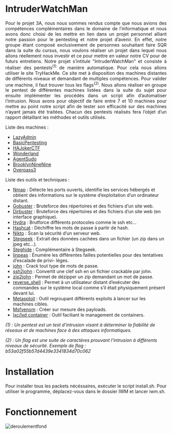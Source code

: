 # IntruderWatchMan
<p align="justify">Pour le projet 3A, nous nous sommes rendus compte que nous avions des compétences complémentaires dans le domaine de l’informatique et nous avons donc choisi de les mettre en lien dans un projet personnel alliant notre passion pour le pentesting et notre projet d’avenir. En effet, notre groupe étant composé exclusivement de personnes souhaitant faire SQR dans la suite du cursus, nous voulons réaliser un projet dans lequel nous allons réellement nous investir et ce pour mettre en valeur notre CV pour de futurs entretiens. Notre projet s’intitule "IntruderWatchMan" et consiste à réaliser des pentests<sup>(1)</sup> de manière automatique. Pour cela nous allons utiliser le site TryHackMe. Ce site met à disposition des machines distantes de différents niveaux et demandant de multiples compétences. Pour valider une machine, il faut trouver tous les flags<sup>(2)</sup>. Nous allons réaliser en groupe le pentest de différentes machines listées dans la suite du sujet pour ensuite implémenter les procédés dans un script afin d’automatiser l’intrusion. Nous avons pour objectif de faire entre 7 et 10 machines pour mettre au point notre script afin de tester son efficacité sur des machines n’ayant jamais été traitées. Chacun des pentests réalisés fera l’objet d’un rapport détaillant les méthodes et outils utilisés.</p>

Liste des machines :
* [LazyAdmin](https://tryhackme.com/room/lazyadmin)
* [BasicPentesting](https://tryhackme.com/room/basicpentestingjt)
* [HAJokerCTF](https://tryhackme.com/room/jokerctf)
* [Wonderland](https://tryhackme.com/room/wonderland)
* [AgentSudo](https://tryhackme.com/room/agentsudoctf)
* [BrooklynNineNine](https://tryhackme.com/room/brooklynninenine)
* [Overpass3](https://tryhackme.com/room/overpass3hosting)

Liste des outils et techniques :
* [Nmap](https://nmap.org) : Détecte les ports ouverts, identifie les services hébergés et obtient des informations
sur le système d’exploitation d’un ordinateur distant.
* [Gobuster](https://www.kali.org/tools/gobuster/) : Bruteforce des répertoires et des fichiers d’un site web.
* [Dirbuster](https://www.kali.org/tools/dirbuster/) : Bruteforce des répertoires et des fichiers d’un site web (en interface graphique).
* [Hydra](https://www.kali.org/tools/hydra/) : Brutforce différents protocoles comme le ssh etc...
* [Hashcat](https://hashcat.net/hashcat/) : Déchiffre les mots de passe à partir de hash.
* [Nikto](https://www.kali.org/tools/nikto/) : Scan la sécurité d’un serveur web.
* [Stegseek](https://github.com/RickdeJager/stegseek) : Extrait des données cachées dans un fichier (un zip dans un jpeg etc...).
* [Steghide](https://steghide.sourceforge.net) : Complémentaire à Stegseek.
* [linpeas](https://github.com/carlospolop/PEASS-ng/tree/master/linPEAS) : Énumère les différentes failles potentielles pour des tentatives d’escalade de privi-
lèges.
* [john](https://www.kali.org/tools/john/) : Crack tout type de mots de passe.
* [ssh2john](https://github.com/openwall/john/blob/bleeding-jumbo/run/ssh2john.py) : Convertit une clef ssh en un fichier crackable par john.
* [zip2john](https://linuxconfig.org/how-to-crack-zip-password-on-kali-linux) : Permet de dézipper un zip demandant un mot de passe.
* [reverse_shell](https://pentestmonkey.net/cheat-sheet/shells/reverse-shell-cheat-sheet) : Permet à un utilisateur distant d’exécuter des commandes sur le système local
comme s’il était physiquement présent devant lui.
* [Metasploit](https://www.metasploit.com) : Outil regroupant différents exploits à lancer sur les machines cibles.
* [Msfvenom](https://docs.metasploit.com/docs/using-metasploit/basics/how-to-use-msfvenom.html) : Créer sur mesure des payloads.
* [lxc/lxd container](https://linuxcontainers.org) : Outil faciliant le management de containers.

_(1) : Un pentest est un test d’intrusion visant à déterminer la fiabilité de réseaux et de machines
face à des attaques informatiques._

_(2) : Un flag est une suite de caractères prouvant l’intrusion à différents niveaux de sécurité.
Exemple de flag : b53a02f55b57d4439e3341834d70c062_

# Installation
Pour installer tous les packets nécéssaires, exécuter le script install.sh.
Pour utiliser le programme, déplacez-vous dans le dossier IWM et lancer iwm.sh.
# Fonctionnement
![deroulementfond](https://github.com/mateohubert2/IntruderWatchMan/assets/104895927/89da641c-d4b5-40df-9e28-e42913370749)
